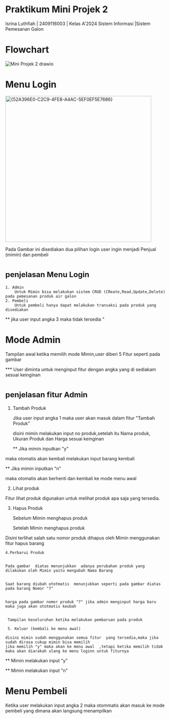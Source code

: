 # Praktikum Mini Projek 2

Isrina Luthfiah | 2409116003 | Kelas A'2024 Sistem Informasi |Sistem Pemesanan Galon

# Flowchart

![Mini Projek 2  drawio](https://github.com/user-attachments/assets/fde75bf1-875f-44e3-b33d-ec2900a83fa0)

# Menu  Login 

<img width="457" alt="{52A396E0-C2C9-4FE8-A4AC-5EF0EF5E7686}" src="https://github.com/user-attachments/assets/3fc2e77e-3432-43d6-8b92-629056cc2faf">

Pada Gambar ini disediakan dua pilihan login user ingin  menjadi Penjual (mimin) dan pembeli

# <sub>penjelasan Menu Login </sub>

    1. Admin 
        Untuk Mimin bisa melakukan sistem CRUD (CReate,Read,Update,Delete) pada pemesanan produk air galon
    2. Pembeli 
        Untuk pembeli hanya dapat melakukan transaksi pada produk yang disediakan

  ** jika user input angka 3 maka tidak  tersedia "


  # Mode Admin

  
  Tampilan awal ketika memilih mode Mimin,user diberi 5 Fitur seperti pada gambar


  *** User diminta untuk menginput fitur dengan angka yang di sediakam  sesuai keinginan 

  # <sub>penjelasan fitur Admin</sub>
1. Tambah Produk 

    Jika user input angka 1 maka user akan masuk  dalam fitur "Tambah Produk"


    disini mimin  melakukan input no produk,setelah itu Nama produk, Ukuran Produk dan Harga sesuai keinginan

    ** Jika mimin inputkan "y"


  maka otomatis akan kembali melakukan input barang kembali 

  ** Jika mimin inputkan "n" 


  maka otomatis akan berhenti dan kembali ke mode menu awal

   2. Lihat produk



Fitur lihat produk digunakan untuk melihat produk apa saja yang tersedia.

  3. Hapus Produk

     Sebelum Mimin menghapus produk


     Setelah Mimin menghapus produk


Disini terlihat salah satu nomor produk dihapus oleh Mimin menggunakan fitur hapus barang 

    4.Perbarui Produk


    Pada gambar  diatas menunjukkan  adanya perubahan produk yang dilakukan oleh Mimin yaitu mengubah Nama Barang


    Saat barang diubah ototmatis  menunjukkan seperti pada gambar diatas pada barang Nomor "7"


    harga pada gambar nomor produk "7" jika admin menginput harga baru  maka juga akan ototmatis keubah

     
     Tampilan keseluruhan ketika melakukan pembaruan pada produk

     5. Keluar (kembali ke menu awal)

    disini mimin sudah menggunakan semua fitur  yang tersedia,maka jika sudah dirasa cukup mimin bisa memilih 
    jika memilih "y" maka akan ke menu awal  ,tetapi ketika memilih tidak maka akan diarakah ulang ke menu loginn untuk fiturnya 


** Mimin melakukan input "y"


** Mimin melakukan input "n"

# Menu Pembeli 


Ketika user melakukan input angka 2 maka  otommatis akan masuk ke  mode pembeli yang dimana  akan langsung menampilkan 

    

  



